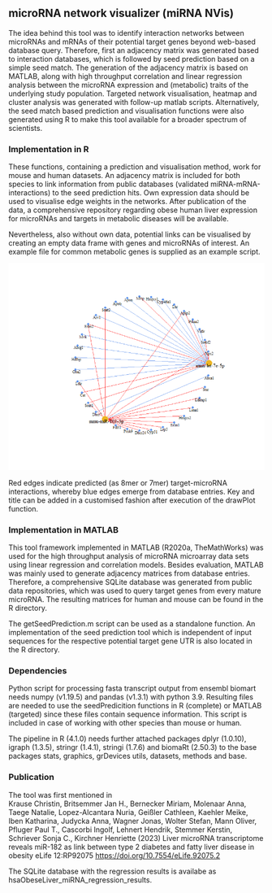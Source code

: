 ## microRNA network visualizer (miRNA NVis)
The idea behind this tool was to identify interaction networks between microRNAs and mRNAs of their potential target genes beyond web-based database query. Therefore, first an adjacency matrix was generated based to interaction databases, which is followed by seed prediction based on a simple seed match. The generation of the adjacency matrix is based on MATLAB, along with high throughput correlation and linear regression analysis between the microRNA expression and (metabolic) traits of the underlying study population. Targeted network visualisation, heatmap and cluster analysis was generated with follow-up matlab scripts. Alternatively, the seed match based prediction and visualisation functions were also generated using R to make this tool available for a broader spectrum of scientists.  

### Implementation in R

These functions, containing a prediction and visualisation method, work for mouse and human datasets. An adjacency matrix is included for both species to link information from public databases (validated miRNA-mRNA-interactions) to the seed prediction hits. Own expression data should be used to visualise edge weights in the networks. After publication of the data, a comprehensive repository regarding obese human liver expression for microRNAs and targets in metabolic diseases will be available. 

Nevertheless, also without own data, potential links can be visualised by creating an empty data frame with genes and microRNAs of interest. An example file for common metabolic genes is supplied as an example script. 

![plot](https://github.com/christinkrause55/microRNA_network_visualizer/blob/main/predictionplot.png)

Red edges indicate predicted (as 8mer or 7mer) target-microRNA interactions, whereby blue edges emerge from database entries. Key and title can be added in a customised fashion after execution of the drawPlot function. 

### Implementation in MATLAB
This tool framework implemented in MATLAB (R2020a, TheMathWorks) was used for the high throughput analysis of microRNA microarray data sets using linear regression and correlation models. Besides evaluation, MATLAB was mainly used to generate adjacency matrices from database entries. Therefore, a comprehensive SQLite database was generated from public data repositories, which was used to query target genes from every mature microRNA. The resulting matrices for human and mouse can be found in the R directory. 

The getSeedPrediction.m script can be used as a standalone function. An implementation of the seed prediction tool which is independent of input sequences for the respective potential target gene UTR is also located in the R directory. 

### Dependencies
Python script for processing fasta transcript output from ensembl biomart needs numpy (v1.19.5) and pandas (v1.3.1) with python 3.9. Resulting files are needed to use the seedPredicition functions in R (complete) or MATLAB (targeted) since these files contain sequence information. This script is included in case of working with other species than mouse or human. 

The pipeline in R (4.1.0) needs further attached packages dplyr (1.0.10), igraph (1.3.5), stringr (1.4.1), stringi (1.7.6) and biomaRt (2.50.3) to the base packages stats, graphics, grDevices utils, datasets, methods and base.   

### Publication
The tool was first mentioned in     
Krause Christin, Britsemmer Jan H., Bernecker Miriam, Molenaar Anna, Taege Natalie, Lopez-Alcantara Nuria, Geißler Cathleen, Kaehler Meike, Iben Katharina, Judycka Anna, Wagner Jonas, Wolter Stefan, Mann Oliver, Pfluger Paul T., Cascorbi Ingolf, Lehnert Hendrik, Stemmer Kerstin, Schriever Sonja C., Kirchner Henriette (2023) Liver microRNA transcriptome reveals miR-182 as link between type 2 diabetes and fatty liver disease in obesity eLife 12:RP92075
https://doi.org/10.7554/eLife.92075.2

The SQLite database with the regression results is availabe as hsaObeseLiver_miRNA_regression_results.

